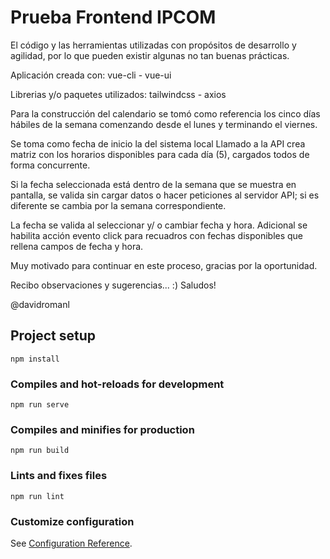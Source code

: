 # Prueba Frontend IPCOM

El código y las herramientas utilizadas con propósitos de desarrollo y agilidad, por lo que pueden existir algunas no tan buenas prácticas.

Aplicación creada con: vue-cli - vue-ui

Librerias y/o paquetes utilizados:
tailwindcss - axios

Para la construcción del calendario se tomó como referencia los cinco días hábiles de la semana comenzando desde el lunes y terminando el viernes.

Se toma como fecha de inicio la del sistema local Llamado a la API crea matriz con los horarios disponibles para cada día (5), cargados todos de forma concurrente.

Si la fecha seleccionada está dentro de la semana que se muestra en pantalla, se valida sin cargar datos o hacer peticiones al servidor API; si es diferente se cambia por la semana correspondiente.

La fecha se valida al seleccionar y/ o cambiar fecha y hora.
Adicional se habilita acción evento click para recuadros con fechas disponibles que rellena campos de fecha y hora.

Muy motivado para continuar en este proceso, gracias por la oportunidad.

Recibo observaciones y sugerencias... :) Saludos!

@davidromanl

## Project setup
```
npm install
```

### Compiles and hot-reloads for development
```
npm run serve
```

### Compiles and minifies for production
```
npm run build
```

### Lints and fixes files
```
npm run lint
```

### Customize configuration
See [Configuration Reference](https://cli.vuejs.org/config/).
